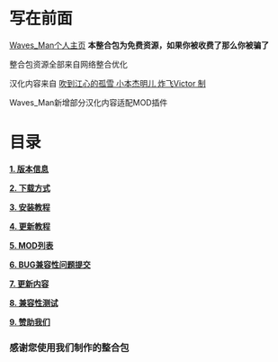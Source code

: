# 写在前面

[Waves_Man个人主页](https://space.bilibili.com/478191001) **本整合包为免费资源，如果你被收费了那么你被骗了**

整合包资源全部来自网络整合优化

汉化内容来自 [吹到江心的孤雪 小本杰明儿 炸飞Victor 制](https://www.guxue.online)    

Waves_Man新增部分汉化内容适配MOD插件

# 目录

**[1. 版本信息](https://github.com/WavesMan/Lethal_Company-Integration-package/wiki/Page-2#%E7%89%88%E6%9C%AC%E4%BF%A1%E6%81%AF)**

**[2. 下载方式](https://github.com/WavesMan/Lethal_Company-Integration-package/wiki/Page-2#%E4%B8%8B%E8%BD%BD%E6%96%B9%E5%BC%8F)**

**[3. 安装教程](https://github.com/WavesMan/Lethal_Company-Integration-package/wiki/Page-3#%E5%AE%89%E8%A3%85%E6%95%99%E7%A8%8B)**

**[4. 更新教程](https://github.com/WavesMan/Lethal_Company-Integration-package/wiki/Page-4#%E6%9B%B4%E6%96%B0%E6%95%99%E7%A8%8B)**

**[5. MOD列表](https://github.com/WavesMan/Lethal_Company-Integration-package/wiki/Page-5#mod%E5%88%97%E8%A1%A8)**

**[6. BUG兼容性问题提交](https://github.com/WavesMan/Lethal_Company-Integration-package/wiki/Page-6#bug%E5%85%BC%E5%AE%B9%E6%80%A7%E9%97%AE%E9%A2%98%E6%8F%90%E4%BA%A4)**

**[7. 更新内容](https://github.com/WavesMan/Lethal_Company-Integration-package/wiki/Page-6#%E6%9B%B4%E6%96%B0%E5%86%85%E5%AE%B9)**

**[8. 兼容性测试](https://github.com/WavesMan/Lethal_Company-Integration-package/wiki/Page-7#%E5%85%BC%E5%AE%B9%E6%80%A7%E6%B5%8B%E8%AF%95)**

**[9. 赞助我们](https://github.com/WavesMan/Lethal_Company-Integration-package/wiki/Page-7#%E8%B5%9E%E5%8A%A9)**

### 感谢您使用我们制作的整合包
